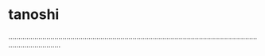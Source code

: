 # tanoshi

......................................................................................................................................................